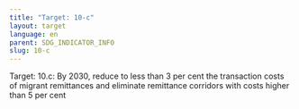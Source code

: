 ```yaml
---
title: "Target: 10-c"
layout: target
language: en
parent: SDG_INDICATOR_INFO
slug: 10-c
---
```

Target: 10.c: By 2030, reduce to less than 3 per cent the transaction costs of migrant remittances and eliminate remittance corridors with costs higher than 5 per cent